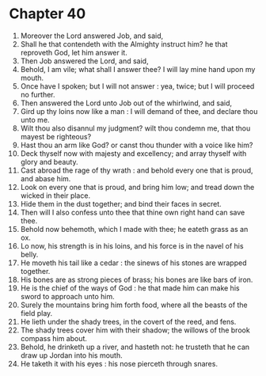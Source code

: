 # Chapter 40

1. Moreover the Lord answered Job, and said,
2. Shall he that contendeth with the Almighty instruct him? he that reproveth God, let him answer it.
3. Then Job answered the Lord, and said,
4. Behold, I am vile; what shall I answer thee? I will lay mine hand upon my mouth.
5. Once have I spoken; but I will not answer : yea, twice; but I will proceed no further.
6. Then answered the Lord unto Job out of the whirlwind, and said,
7. Gird up thy loins now like a man : I will demand of thee, and declare thou unto me.
8. Wilt thou also disannul my judgment? wilt thou condemn me, that thou mayest be righteous?
9. Hast thou an arm like God? or canst thou thunder with a voice like him?
10. Deck thyself now with majesty and excellency; and array thyself with glory and beauty.
11. Cast abroad the rage of thy wrath : and behold every one that is proud, and abase him.
12. Look on every one that is proud, and bring him low; and tread down the wicked in their place.
13. Hide them in the dust together; and bind their faces in secret.
14. Then will I also confess unto thee that thine own right hand can save thee.
15. Behold now behemoth, which I made with thee; he eateth grass as an ox.
16. Lo now, his strength is in his loins, and his force is in the navel of his belly.
17. He moveth his tail like a cedar : the sinews of his stones are wrapped together.
18. His bones are as strong pieces of brass; his bones are like bars of iron.
19. He is the chief of the ways of God : he that made him can make his sword to approach unto him.
20. Surely the mountains bring him forth food, where all the beasts of the field play.
21. He lieth under the shady trees, in the covert of the reed, and fens.
22. The shady trees cover him with their shadow; the willows of the brook compass him about.
23. Behold, he drinketh up a river, and hasteth not: he trusteth that he can draw up Jordan into his mouth.
24. He taketh it with his eyes : his nose pierceth through snares.

